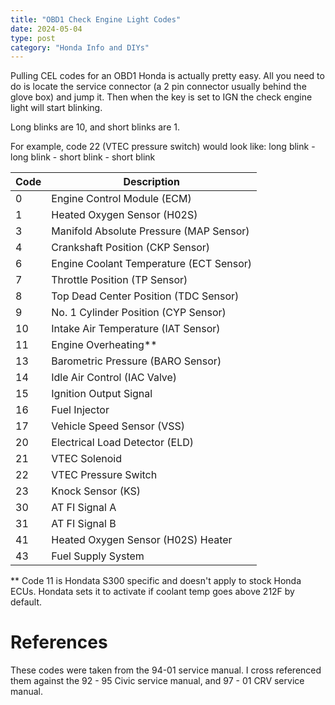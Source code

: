```yaml
---
title: "OBD1 Check Engine Light Codes"
date: 2024-05-04
type: post
category: "Honda Info and DIYs"
---
```


Pulling CEL codes for an OBD1 Honda is actually pretty easy. All you need to do is locate the service connector (a 2 pin connector usually behind the glove box) and jump it. Then when the key is set to IGN the check engine light will start blinking.

Long blinks are 10, and short blinks are 1.

For example, code 22 (VTEC pressure switch) would look like: long blink - long blink - short blink - short blink

| Code | Description                             |
| ---- | --------------------------------------- |
| 0    | Engine Control Module (ECM)             |
| 1    | Heated Oxygen Sensor (H02S)             |
| 3    | Manifold Absolute Pressure (MAP Sensor) |
| 4    | Crankshaft Position (CKP Sensor)        |
| 6    | Engine Coolant Temperature (ECT Sensor) |
| 7    | Throttle Position (TP Sensor)           |
| 8    | Top Dead Center Position (TDC Sensor)   |
| 9    | No. 1 Cylinder Position (CYP Sensor)    |
| 10   | Intake Air Temperature (IAT Sensor)     |
| 11   | Engine Overheating\*\*                  |
| 13   | Barometric Pressure (BARO Sensor)       |
| 14   | Idle Air Control (IAC Valve)            |
| 15   | Ignition Output Signal                  |
| 16   | Fuel Injector                           |
| 17   | Vehicle Speed Sensor (VSS)              |
| 20   | Electrical Load Detector (ELD)          |
| 21   | VTEC Solenoid                           |
| 22   | VTEC Pressure Switch                    |
| 23   | Knock Sensor (KS)                       |
| 30   | AT FI Signal A                          |
| 31   | AT FI Signal B                          |
| 41   | Heated Oxygen Sensor (H02S) Heater      |
| 43   | Fuel Supply System                      |

\*\* Code 11 is Hondata S300 specific and doesn't apply to stock Honda ECUs. Hondata sets it to activate if coolant temp goes above 212F by default.

# References

These codes were taken from the 94-01 service manual. I cross referenced them against the 92 - 95 Civic service manual, and 97 - 01 CRV service manual.
